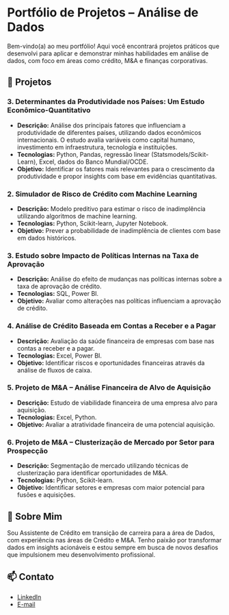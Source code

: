 # Portfólio de Projetos – Análise de Dados

Bem-vindo(a) ao meu portfólio! Aqui você encontrará projetos práticos que desenvolvi para aplicar e demonstrar minhas habilidades em análise de dados, com foco em áreas como crédito, M&A e finanças corporativas.

## 📂 Projetos

### 3. Determinantes da Produtividade nos Países: Um Estudo Econômico-Quantitativo
* **Descrição:** Análise dos principais fatores que influenciam a produtividade de diferentes países, utilizando dados econômicos internacionais. O estudo avalia variáveis como capital humano, investimento em infraestrutura, tecnologia e instituições.
* **Tecnologias:** Python, Pandas, regressão linear (Statsmodels/Scikit-Learn), Excel, dados do Banco Mundial/OCDE.
* **Objetivo:** Identificar os fatores mais relevantes para o crescimento da produtividade e propor insights com base em evidências quantitativas.

### 2. Simulador de Risco de Crédito com Machine Learning

* **Descrição:** Modelo preditivo para estimar o risco de inadimplência utilizando algoritmos de machine learning.
* **Tecnologias:** Python, Scikit-learn, Jupyter Notebook.
* **Objetivo:** Prever a probabilidade de inadimplência de clientes com base em dados históricos.

### 3. Estudo sobre Impacto de Políticas Internas na Taxa de Aprovação

* **Descrição:** Análise do efeito de mudanças nas políticas internas sobre a taxa de aprovação de crédito.
* **Tecnologias:** SQL, Power BI.
* **Objetivo:** Avaliar como alterações nas políticas influenciam a aprovação de crédito.

### 4. Análise de Crédito Baseada em Contas a Receber e a Pagar

* **Descrição:** Avaliação da saúde financeira de empresas com base nas contas a receber e a pagar.
* **Tecnologias:** Excel, Power BI.
* **Objetivo:** Identificar riscos e oportunidades financeiras através da análise de fluxos de caixa.

### 5. Projeto de M\&A – Análise Financeira de Alvo de Aquisição

* **Descrição:** Estudo de viabilidade financeira de uma empresa alvo para aquisição.
* **Tecnologias:** Excel, Python.
* **Objetivo:** Avaliar a atratividade financeira de uma potencial aquisição.

### 6. Projeto de M\&A – Clusterização de Mercado por Setor para Prospecção

* **Descrição:** Segmentação de mercado utilizando técnicas de clusterização para identificar oportunidades de M\&A.
* **Tecnologias:** Python, Scikit-learn.
* **Objetivo:** Identificar setores e empresas com maior potencial para fusões e aquisições.

## 🧠 Sobre Mim

Sou Assistente de Crédito em transição de carreira para a área de Dados, com experiência nas áreas de Crédito e M&A. Tenho paixão por transformar dados em insights acionáveis e estou sempre em busca de novos desafios que impulsionem meu desenvolvimento profissional.

## 📫 Contato

* [LinkedIn](https://www.linkedin.com/in/sophia-michels/)
* [E-mail](mailto:michels.sophi@gmail.com)
